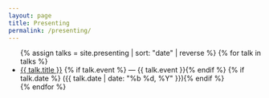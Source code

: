 ```yaml
---
layout: page
title: Presenting
permalink: /presenting/
---
```


<ul>
{% assign talks = site.presenting | sort: "date" | reverse %}
{% for talk in talks %}
  <li>
    <a href="{{ talk.url | relative_url }}">{{ talk.title }}</a>
    {% if talk.event %} — {{ talk.event }}{% endif %}
    {% if talk.date %} ({{ talk.date | date: "%b %d, %Y" }}){% endif %}
  </li>
{% endfor %}
</ul>
